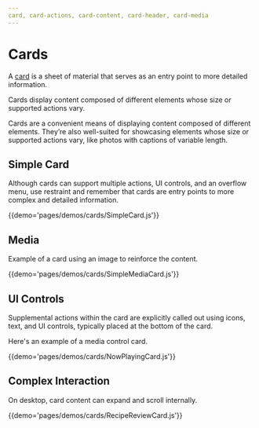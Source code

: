 ```yaml
---
card, card-actions, card-content, card-header, card-media
---
```


# Cards

A [card](https://material.google.com/components/cards.html) is a sheet of material that serves as an entry point to more detailed information.

Cards display content composed of different elements whose size or supported actions vary.

Cards are a convenient means of displaying content composed of different elements. They’re also well-suited for showcasing elements whose size or supported actions vary, like photos with captions of variable length.

## Simple Card

Although cards can support multiple actions, UI controls, and an overflow menu, use restraint and remember that cards are entry points to more complex and detailed information.

{{demo='pages/demos/cards/SimpleCard.js'}}

## Media

Example of a card using an image to reinforce the content.

{{demo='pages/demos/cards/SimpleMediaCard.js'}}

## UI Controls

Supplemental actions within the card are explicitly called out using icons, text, and UI controls, typically placed at the bottom of the card.

Here's an example of a media control card.

{{demo='pages/demos/cards/NowPlayingCard.js'}}

## Complex Interaction

On desktop, card content can expand and scroll internally.

{{demo='pages/demos/cards/RecipeReviewCard.js'}}

